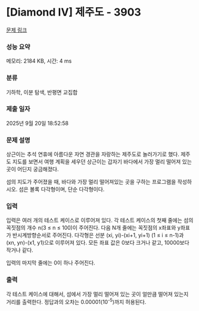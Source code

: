 # [Diamond IV] 제주도 - 3903 

[문제 링크](https://www.acmicpc.net/problem/3903) 

### 성능 요약

메모리: 2184 KB, 시간: 4 ms

### 분류

기하학, 이분 탐색, 반평면 교집합

### 제출 일자

2025년 9월 20일 18:52:58

### 문제 설명

<p>상근이는 추석 연휴에 아름다운 자연 경관을 자랑하는 제주도로 놀러가기로 했다. 제주도 지도를 보면서 여행 계획을 세우던 상근이는 갑자기 바다에서 가장 멀리 떨어져 있는 곳이 어딘지 궁금해졌다.</p>

<p>섬의 지도가 주어졌을 때, 바다와 가장 멀리 떨어져있는 곳을 구하는 프로그램을 작성하시오. 섬은 볼록 다각형이며, 단순 다각형이다.</p>

### 입력 

 <p>입력은 여러 개의 테스트 케이스로 이루어져 있다. 각 테스트 케이스의 첫째 줄에는 섬의 꼭짓점의 개수 n(3 ≤ n ≤ 100)이 주어진다. 다음 N개 줄에는 꼭짓점의 x좌표와 y좌표가 반시계방향순서로 주어진다. 다각형은 선분 (xi, yi)-(xi+1, yi+1) (1 ≤ i ≤ n-1)과 (xn, yn)-(x1, y1)으로 이루어져 있다. 모든 좌표 값은 0보다 크거나 같고, 10000보다 작거나 같다.</p>

<p>입력의 마지막 줄에는 0이 하나 주어진다.</p>

### 출력 

 <p>각 테스트 케이스에 대해서, 섬에서 가장 멀리 떨어져 있는 곳이 얼만큼 떨어져 있는지 거리를 출력한다. 정답과의 오차는 0.00001(10<sup>-5</sup>)까지 허용된다.</p>

